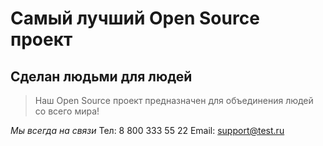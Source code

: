 # Самый лучший Open Source проект

## Сделан людьми для людей

> Наш Open Source проект предназначен для объединения людей со всего мира!

_Мы всегда на связи_
Тел: 8 800 333 55 22
Email: support@test.ru
